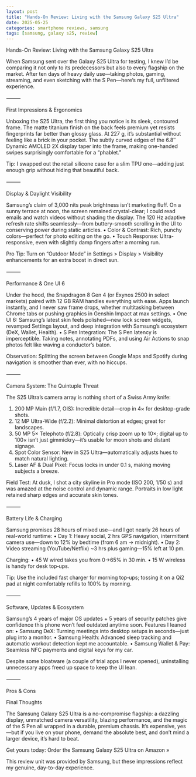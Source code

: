 ```yaml
---
layout: post
title: "Hands-On Review: Living with the Samsung Galaxy S25 Ultra"
date: 2025-05-25
categories: smartphone reviews, samsung
tags: [samsung, galaxy s25, review]
---
```


Hands-On Review: Living with the Samsung Galaxy S25 Ultra

When Samsung sent over the Galaxy S25 Ultra for testing, I knew I’d be comparing it not only to its predecessors but also to every flagship on the market. After ten days of heavy daily use—taking photos, gaming, streaming, and even sketching with the S Pen—here’s my full, unfiltered experience.

⸻

First Impressions & Ergonomics

Unboxing the S25 Ultra, the first thing you notice is its sleek, contoured frame. The matte titanium finish on the back feels premium yet resists fingerprints far better than glossy glass. At 227 g, it’s substantial without feeling like a brick in your pocket. The subtly curved edges of the 6.8″ Dynamic AMOLED 2X display taper into the frame, making one-handed swipes surprisingly comfortable for a “phablet.”

Tip: I swapped out the retail silicone case for a slim TPU one—adding just enough grip without hiding that beautiful back.

⸻

Display & Daylight Visibility

Samsung’s claim of 3,000 nits peak brightness isn’t marketing fluff. On a sunny terrace at noon, the screen remained crystal-clear; I could read emails and watch videos without shading the display. The 120 Hz adaptive refresh rate shifts seamlessly—from buttery-smooth scrolling in the UI to conserving power during static articles.
•	Color & Contrast: Rich, punchy colors—perfect for photo editing on the go.
•	Touch Response: Ultra-responsive, even with slightly damp fingers after a morning run.

Pro Tip: Turn on “Outdoor Mode” in Settings > Display > Visibility enhancements for an extra boost in direct sun.

⸻

Performance & One UI 6

Under the hood, the Snapdragon 8 Gen 4 (or Exynos 2500 in select markets) paired with 12 GB RAM handles everything with ease. Apps launch instantly, and I never saw frame drops, whether multitasking between Chrome tabs or pushing graphics in Genshin Impact at max settings.
•	One UI 6: Samsung’s latest skin feels polished—new lock screen widgets, revamped Settings layout, and deep integration with Samsung’s ecosystem (DeX, Wallet, Health).
•	S Pen Integration: The S Pen latency is imperceptible. Taking notes, annotating PDFs, and using Air Actions to snap photos felt like waving a conductor’s baton.

Observation: Splitting the screen between Google Maps and Spotify during navigation is smoother than ever, with no hiccups.

⸻

Camera System: The Quintuple Threat

The S25 Ultra’s camera array is nothing short of a Swiss Army knife:
1.	200 MP Main (f/1.7, OIS): Incredible detail—crop in 4× for desktop-grade shots.
2.	12 MP Ultra-Wide (f/2.2): Minimal distortion at edges; great for landscapes.
3.	50 MP 5× Telephoto (f/2.8): Optically crisp zoom up to 10×; digital up to 100× isn’t just gimmickry—it’s usable for moon shots and distant signage.
4.	Spot Color Sensor: New in S25 Ultra—automatically adjusts hues to match natural lighting.
5.	Laser AF & Dual Pixel: Focus locks in under 0.1 s, making moving subjects a breeze.

Field Test: At dusk, I shot a city skyline in Pro mode (ISO 200, 1/50 s) and was amazed at the noise control and dynamic range. Portraits in low light retained sharp edges and accurate skin tones.

⸻

Battery Life & Charging

Samsung promises 28 hours of mixed use—and I got nearly 26 hours of real-world runtime:
•	Day 1: Heavy social, 2 hrs GPS navigation, intermittent camera use—down to 12% by bedtime (from 6 am → midnight).
•	Day 2: Video streaming (YouTube/Netflix) ~3 hrs plus gaming—15% left at 10 pm.

Charging:
•	45 W wired takes you from 0→65% in 30 min.
•	15 W wireless is handy for desk top‐ups.

Tip: Use the included fast charger for morning top‐ups; tossing it on a Qi2 pad at night comfortably refills to 100% by morning.

⸻

Software, Updates & Ecosystem

Samsung’s 4 years of major OS updates + 5 years of security patches give confidence this phone won’t feel outdated anytime soon. Features I leaned on:
•	Samsung DeX: Turning meetings into desktop setups in seconds—just plug into a monitor.
•	Samsung Health: Advanced sleep tracking and automatic workout detection kept me accountable.
•	Samsung Wallet & Pay: Seamless NFC payments and digital keys for my car.

Despite some bloatware (a couple of trial apps I never opened), uninstalling unnecessary apps freed up space to keep the UI lean.

⸻

Pros & Cons

Final Thoughts

The Samsung Galaxy S25 Ultra is a no-compromise flagship: a dazzling display, unmatched camera versatility, blazing performance, and the magic of the S Pen all wrapped in a durable, premium chassis. It’s expensive, yes—but if you live on your phone, demand the absolute best, and don’t mind a larger device, it’s hard to beat.

Get yours today:
Order the Samsung Galaxy S25 Ultra on Amazon »

This review unit was provided by Samsung, but these impressions reflect my genuine, day-to-day experience.